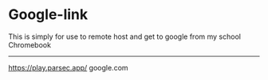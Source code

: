 # Google-link
This is simply for use to remote host and get to google from my school Chromebook


---
https://play.parsec.app/
google.com
